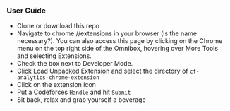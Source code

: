### User Guide
- Clone or download this repo
- Navigate to chrome://extensions in your browser (is the name necessary?). You can also access this page by clicking on the Chrome menu on the top right side of the Omnibox, hovering over More Tools and selecting Extensions.
- Check the box next to Developer Mode.
- Click Load Unpacked Extension and select the directory of `cf-analytics-chrome-extension`
- Click on the extension icon
- Put a Codeforces `Handle` and hit `Submit`
- Sit back, relax and grab yourself a beverage
